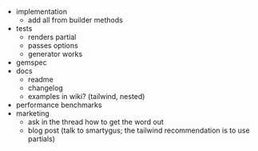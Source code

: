 - implementation
  - add all from builder methods
- tests
  - renders partial
  - passes options
  - generator works
- gemspec
- docs
  - readme
  - changelog
  - examples in wiki? (tailwind, nested)
- performance benchmarks
- marketing
  - ask in the thread how to get the word out
  - blog post (talk to smartygus; the tailwind recommendation is to use partials)
